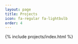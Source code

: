 ```yaml
---
layout: page
title: Projects
icon: fa-regular fa-lightbulb
order: 4
---
```


{% include projects/index.html %}
